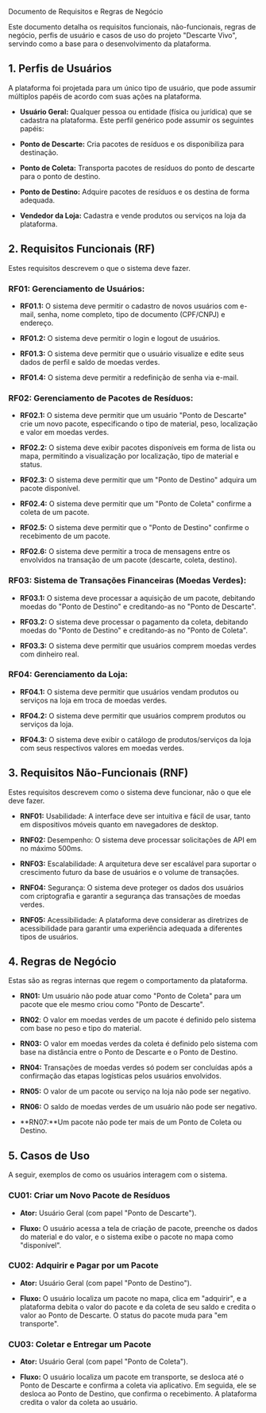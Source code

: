 Documento de Requisitos e Regras de Negócio

Este documento detalha os requisitos funcionais, não-funcionais, regras de negócio, perfis de usuário e casos de uso do projeto "Descarte Vivo", servindo como a base para o desenvolvimento da plataforma.

## 1. Perfis de Usuários

A plataforma foi projetada para um único tipo de usuário, que pode assumir múltiplos papéis de acordo com suas ações na plataforma.

- **Usuário Geral:** Qualquer pessoa ou entidade (física ou jurídica) que se cadastra na plataforma. Este perfil genérico pode assumir os seguintes papéis:

- **Ponto de Descarte:** Cria pacotes de resíduos e os disponibiliza para destinação.

- **Ponto de Coleta:** Transporta pacotes de resíduos do ponto de descarte para o ponto de destino.

- **Ponto de Destino:** Adquire pacotes de resíduos e os destina de forma adequada.

- **Vendedor da Loja:** Cadastra e vende produtos ou serviços na loja da plataforma.

## 2. Requisitos Funcionais (RF)

Estes requisitos descrevem o que o sistema deve fazer.

### RF01: Gerenciamento de Usuários:

- **RF01.1:** O sistema deve permitir o cadastro de novos usuários com e-mail, senha, nome completo, tipo de documento (CPF/CNPJ) e endereço.

- **RF01.2:** O sistema deve permitir o login e logout de usuários.

- **RF01.3:** O sistema deve permitir que o usuário visualize e edite seus dados de perfil e saldo de moedas verdes.

- **RF01.4:** O sistema deve permitir a redefinição de senha via e-mail.

### RF02: Gerenciamento de Pacotes de Resíduos:

- **RF02.1:** O sistema deve permitir que um usuário "Ponto de Descarte" crie um novo pacote, especificando o tipo de material, peso, localização e valor em moedas verdes.

- **RF02.2:** O sistema deve exibir pacotes disponíveis em forma de lista ou mapa, permitindo a visualização por localização, tipo de material e status.

- **RF02.3:** O sistema deve permitir que um "Ponto de Destino" adquira um pacote disponível.

- **RF02.4:** O sistema deve permitir que um "Ponto de Coleta" confirme a coleta de um pacote.

- **RF02.5:** O sistema deve permitir que o "Ponto de Destino" confirme o recebimento de um pacote.

- **RF02.6:** O sistema deve permitir a troca de mensagens entre os envolvidos na transação de um pacote (descarte, coleta, destino).

### RF03: Sistema de Transações Financeiras (Moedas Verdes):

- **RF03.1:** O sistema deve processar a aquisição de um pacote, debitando moedas do "Ponto de Destino" e creditando-as no "Ponto de Descarte".

- **RF03.2:** O sistema deve processar o pagamento da coleta, debitando moedas do "Ponto de Destino" e creditando-as no "Ponto de Coleta".

- **RF03.3:** O sistema deve permitir que usuários comprem moedas verdes com dinheiro real.

### RF04: Gerenciamento da Loja:

- **RF04.1:** O sistema deve permitir que usuários vendam produtos ou serviços na loja em troca de moedas verdes.

- **RF04.2:** O sistema deve permitir que usuários comprem produtos ou serviços da loja.

- **RF04.3:** O sistema deve exibir o catálogo de produtos/serviços da loja com seus respectivos valores em moedas verdes.

## 3. Requisitos Não-Funcionais (RNF)

Estes requisitos descrevem como o sistema deve funcionar, não o que ele deve fazer.

- **RNF01:** Usabilidade: A interface deve ser intuitiva e fácil de usar, tanto em dispositivos móveis quanto em navegadores de desktop.

- **RNF02:** Desempenho: O sistema deve processar solicitações de API em no máximo 500ms.

- **RNF03:** Escalabilidade: A arquitetura deve ser escalável para suportar o crescimento futuro da base de usuários e o volume de transações.

- **RNF04:** Segurança: O sistema deve proteger os dados dos usuários com criptografia e garantir a segurança das transações de moedas verdes.

- **RNF05:** Acessibilidade: A plataforma deve considerar as diretrizes de acessibilidade para garantir uma experiência adequada a diferentes tipos de usuários.

## 4. Regras de Negócio

Estas são as regras internas que regem o comportamento da plataforma.

- **RN01:** Um usuário não pode atuar como "Ponto de Coleta" para um pacote que ele mesmo criou como "Ponto de Descarte".

- **RN02**: O valor em moedas verdes de um pacote é definido pelo sistema com base no peso e tipo do material.

- **RN03:** O valor em moedas verdes da coleta é definido pelo sistema com base na distância entre o Ponto de Descarte e o Ponto de Destino.

- **RN04:** Transações de moedas verdes só podem ser concluídas após a confirmação das etapas logísticas pelos usuários envolvidos.

- **RN05:** O valor de um pacote ou serviço na loja não pode ser negativo.

- **RN06:** O saldo de moedas verdes de um usuário não pode ser negativo.

- **RN07:**Um pacote não pode ter mais de um Ponto de Coleta ou Destino.

## 5. Casos de Uso

A seguir, exemplos de como os usuários interagem com o sistema.

### CU01: Criar um Novo Pacote de Resíduos

- **Ator:** Usuário Geral (com papel "Ponto de Descarte").

- **Fluxo:** O usuário acessa a tela de criação de pacote, preenche os dados do material e do valor, e o sistema exibe o pacote no mapa como "disponível".

### CU02: Adquirir e Pagar por um Pacote

- **Ator:** Usuário Geral (com papel "Ponto de Destino").

- **Fluxo:** O usuário localiza um pacote no mapa, clica em "adquirir", e a plataforma debita o valor do pacote e da coleta de seu saldo e credita o valor ao Ponto de Descarte. O status do pacote muda para "em transporte".

### CU03: Coletar e Entregar um Pacote

- **Ator:** Usuário Geral (com papel "Ponto de Coleta").

- **Fluxo:** O usuário localiza um pacote em transporte, se desloca até o Ponto de Descarte e confirma a coleta via aplicativo. Em seguida, ele se desloca ao Ponto de Destino, que confirma o recebimento. A plataforma credita o valor da coleta ao usuário.